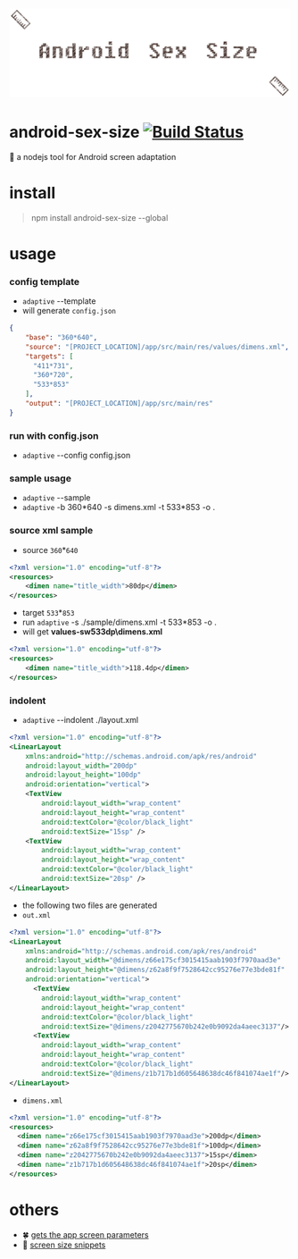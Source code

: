 # ![android-sex-size](art/logo.png)

# android-sex-size [![Build Status](https://travis-ci.org/dtboy1995/android-sex-size.svg?branch=master)](https://travis-ci.org/dtboy1995/android-sex-size)
:triangular_ruler: a nodejs tool for Android screen adaptation

# install

> npm install android-sex-size --global

# usage

### config template
- `adaptive` --template
- will generate `config.json`
```json
{
    "base": "360*640",
    "source": "[PROJECT_LOCATION]/app/src/main/res/values/dimens.xml",
    "targets": [
      "411*731",
      "360*720",
      "533*853"
    ],
    "output": "[PROJECT_LOCATION]/app/src/main/res"
}
```

### run with config.json
- `adaptive` --config config.json

### sample usage
- `adaptive` --sample
- `adaptive` -b 360\*640 -s dimens.xml -t 533\*853 -o .

### source xml sample
- source `360`*`640`
```xml
<?xml version="1.0" encoding="utf-8"?>
<resources>
    <dimen name="title_width">80dp</dimen>
</resources>
```
- target `533`*`853`
- run `adaptive` -s ./sample/dimens.xml -t 533*853 -o .
- will get **values-sw533dp\dimens.xml**
```xml
<?xml version="1.0" encoding="utf-8"?>
<resources>
    <dimen name="title_width">118.4dp</dimen>
</resources>
```
### indolent
- `adaptive` --indolent ./layout.xml
```xml
<?xml version="1.0" encoding="utf-8"?>
<LinearLayout
    xmlns:android="http://schemas.android.com/apk/res/android"
    android:layout_width="200dp"
    android:layout_height="100dp"
    android:orientation="vertical">
    <TextView
        android:layout_width="wrap_content"
        android:layout_height="wrap_content"
        android:textColor="@color/black_light"
        android:textSize="15sp" />
    <TextView
        android:layout_width="wrap_content"
        android:layout_height="wrap_content"
        android:textColor="@color/black_light"
        android:textSize="20sp" />
</LinearLayout>
```
- the following two files are generated
- `out.xml`
```xml
<?xml version="1.0" encoding="utf-8"?>
<LinearLayout
    xmlns:android="http://schemas.android.com/apk/res/android"
    android:layout_width="@dimens/z66e175cf3015415aab1903f7970aad3e"
    android:layout_height="@dimens/z62a8f9f7528642cc95276e77e3bde81f"
    android:orientation="vertical">
      <TextView
        android:layout_width="wrap_content"
        android:layout_height="wrap_content"
        android:textColor="@color/black_light"
        android:textSize="@dimens/z2042775670b242e0b9092da4aeec3137"/>
      <TextView
        android:layout_width="wrap_content"
        android:layout_height="wrap_content"
        android:textColor="@color/black_light"
        android:textSize="@dimens/z1b717b1d605648638dc46f841074ae1f"/>
</LinearLayout>
```
- `dimens.xml`
```xml
<?xml version="1.0" encoding="utf-8"?>
<resources>
  <dimen name="z66e175cf3015415aab1903f7970aad3e">200dp</dimen>
  <dimen name="z62a8f9f7528642cc95276e77e3bde81f">100dp</dimen>
  <dimen name="z2042775670b242e0b9092da4aeec3137">15sp</dimen>
  <dimen name="z1b717b1d605648638dc46f841074ae1f">20sp</dimen>
</resources>
```

# others

- :four_leaf_clover: [gets the app screen parameters](apps/measure.apk)
- :cactus: [screen size snippets](snippets.md)
